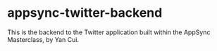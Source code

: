 # appsync-twitter-backend
This is the backend to the Twitter application built within the AppSync Masterclass, by Yan Cui.
